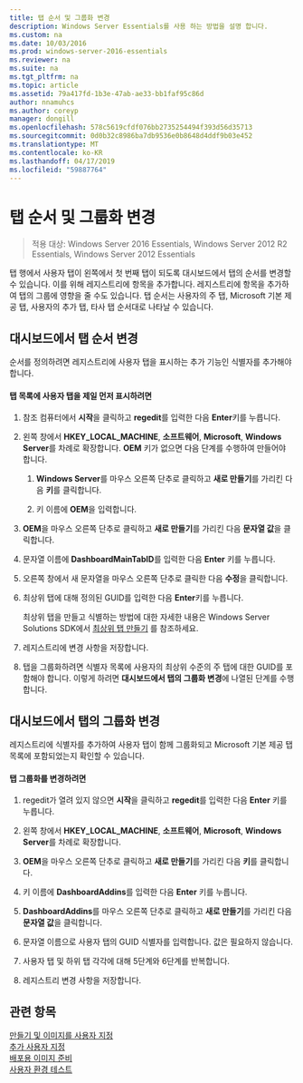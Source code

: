 ```yaml
---
title: 탭 순서 및 그룹화 변경
description: Windows Server Essentials를 사용 하는 방법을 설명 합니다.
ms.custom: na
ms.date: 10/03/2016
ms.prod: windows-server-2016-essentials
ms.reviewer: na
ms.suite: na
ms.tgt_pltfrm: na
ms.topic: article
ms.assetid: 79a417fd-1b3e-47ab-ae33-bb1faf95c86d
author: nnamuhcs
ms.author: coreyp
manager: dongill
ms.openlocfilehash: 578c5619cfdf076bb2735254494f393d56d35713
ms.sourcegitcommit: 0d0b32c8986ba7db9536e0b8648d4ddf9b03e452
ms.translationtype: MT
ms.contentlocale: ko-KR
ms.lasthandoff: 04/17/2019
ms.locfileid: "59887764"
---
```

# <a name="change-the-order-and-grouping-of-tabs"></a>탭 순서 및 그룹화 변경

>적용 대상: Windows Server 2016 Essentials, Windows Server 2012 R2 Essentials, Windows Server 2012 Essentials

탭 행에서 사용자 탭이 왼쪽에서 첫 번째 탭이 되도록 대시보드에서 탭의 순서를 변경할 수 있습니다. 이를 위해 레지스트리에 항목을 추가합니다. 레지스트리에 항목을 추가하여 탭의 그룹에 영향을 줄 수도 있습니다. 탭 순서는 사용자의 주 탭, Microsoft 기본 제공 탭, 사용자의 추가 탭, 타사 탭 순서대로 나타날 수 있습니다.  
  
## <a name="change-the-order-of-the-tabs-in-the-dashboard"></a>대시보드에서 탭 순서 변경  
 순서를 정의하려면 레지스트리에 사용자 탭을 표시하는 추가 기능인 식별자를 추가해야 합니다.  
  
#### <a name="to-display-your-tab-first-in-the-list-of-tabs"></a>탭 목록에 사용자 탭을 제일 먼저 표시하려면  
  
1.  참조 컴퓨터에서 **시작**을 클릭하고 **regedit**를 입력한 다음 **Enter**키를 누릅니다.  
  
2.  왼쪽 창에서 **HKEY_LOCAL_MACHINE**, **소프트웨어**, **Microsoft**, **Windows Server**를 차례로 확장합니다. **OEM** 키가 없으면 다음 단계를 수행하여 만들어야 합니다.  
  
    1.  **Windows Server**를 마우스 오른쪽 단추로 클릭하고 **새로 만들기**를 가리킨 다음 **키**를 클릭합니다.  
  
    2.  키 이름에 **OEM**을 입력합니다.  
  
3.  **OEM**을 마우스 오른쪽 단추로 클릭하고 **새로 만들기**를 가리킨 다음 **문자열 값**을 클릭합니다.  
  
4.  문자열 이름에 **DashboardMainTabID**를 입력한 다음 **Enter** 키를 누릅니다.  
  
5.  오른쪽 창에서 새 문자열을 마우스 오른쪽 단추로 클릭한 다음 **수정**을 클릭합니다.  
  
6.  최상위 탭에 대해 정의된 GUID를 입력한 다음 **Enter**키를 누릅니다.  
  
     최상위 탭을 만들고 식별하는 방법에 대한 자세한 내용은 Windows Server Solutions SDK에서 [최상위 탭 만들기](https://msdn.microsoft.com/library/gg513957) 를 참조하세요.  
  
7.  레지스트리에 변경 사항을 저장합니다.  
  
8.  탭을 그룹화하려면 식별자 목록에 사용자의 최상위 수준의 주 탭에 대한 GUID를 포함해야 합니다. 이렇게 하려면 **대시보드에서 탭의 그룹화 변경**에 나열된 단계를 수행합니다.  
  
## <a name="change-the-grouping-of-tabs-in-the-dashboard"></a>대시보드에서 탭의 그룹화 변경  
 레지스트리에 식별자를 추가하여 사용자 탭이 함께 그룹화되고 Microsoft 기본 제공 탭 목록에 포함되었는지 확인할 수 있습니다.  
  
#### <a name="to-change-the-grouping-of-tabs"></a>탭 그룹화를 변경하려면  
  
1.  regedit가 열려 있지 않으면 **시작**을 클릭하고 **regedit**를 입력한 다음 **Enter** 키를 누릅니다.  
  
2.  왼쪽 창에서 **HKEY_LOCAL_MACHINE**, **소프트웨어**, **Microsoft**, **Windows Server**를 차례로 확장합니다.  
  
3.  **OEM**을 마우스 오른쪽 단추로 클릭하고 **새로 만들기**를 가리킨 다음 **키**를 클릭합니다.  
  
4.  키 이름에 **DashboardAddins**를 입력한 다음 **Enter** 키를 누릅니다.  
  
5.  **DashboardAddins**를 마우스 오른쪽 단추로 클릭하고 **새로 만들기**를 가리킨 다음 **문자열 값**을 클릭합니다.  
  
6.  문자열 이름으로 사용자 탭의 GUID 식별자를 입력합니다. 값은 필요하지 않습니다.  
  
7.  사용자 탭 및 하위 탭 각각에 대해 5단계와 6단계를 반복합니다.  
  
8.  레지스트리 변경 사항을 저장합니다.  
  
## <a name="see-also"></a>관련 항목  
 [만들기 및 이미지를 사용자 지정](Creating-and-Customizing-the-Image.md)   
 [추가 사용자 지정](Additional-Customizations.md)   
 [배포용 이미지 준비](Preparing-the-Image-for-Deployment.md)   
 [사용자 환경 테스트](Testing-the-Customer-Experience.md)